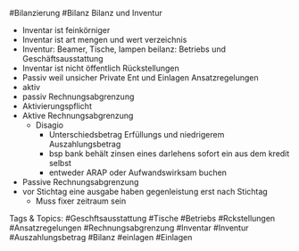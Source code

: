  #Bilanzierung #Bilanz Bilanz und Inventur
  - Inventar ist feinkörniger
  - Inventar ist art mengen und wert verzeichnis
  - Inventur: Beamer, Tische, lampen
  beilanz: Betriebs und Geschäftsausstattung
  - Inventar ist nicht öffentlich
 Rückstellungen
  - Passiv weil unsicher
 Private Ent und Einlagen
 Ansatzregelungen
  - aktiv 
  - passiv
 Rechnungsabgrenzung
  - Aktivierungspflicht
  - Aktive Rechnungsabgrenzung
    - Disagio
      - Unterschiedsbetrag  Erfüllungs und niedrigerem Auszahlungsbetrag
      - bsp bank behält zinsen eines darlehens sofort ein aus dem kredit selbst
      - entweder ARAP oder Aufwandswirksam buchen
  - Passive Rechnungsabgrenzung
  - vor Stichtag eine ausgabe haben gegenleistung erst nach Stichtag
    - Muss fixer zeitraum sein

   Tags & Topics:
   #Geschftsausstattung
   #Tische
   #Betriebs
   #Rckstellungen
   #Ansatzregelungen
   #Rechnungsabgrenzung
   #Inventar
   #Inventur
   #Auszahlungsbetrag
   #Bilanz
   #einlagen
   #Einlagen